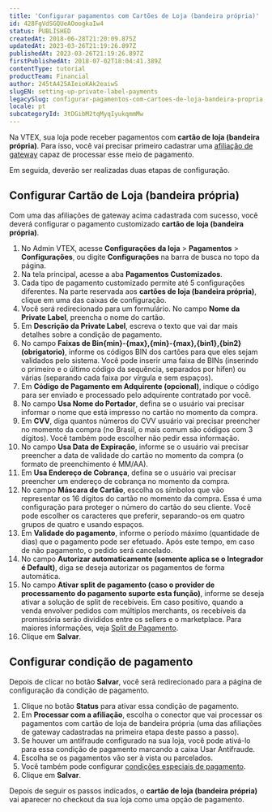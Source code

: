 ```yaml
---
title: 'Configurar pagamentos com Cartões de Loja (bandeira própria)'
id: 428FgVdSGQUeAOoogkaIw4
status: PUBLISHED
createdAt: 2018-06-28T21:20:09.875Z
updatedAt: 2023-03-26T21:19:26.897Z
publishedAt: 2023-03-26T21:19:26.897Z
firstPublishedAt: 2018-07-02T18:04:41.389Z
contentType: tutorial
productTeam: Financial
author: 245tA425AIeioKAk2eaiwS
slugEN: setting-up-private-label-payments
legacySlug: configurar-pagamentos-com-cartoes-de-loja-bandeira-propria
locale: pt
subcategoryId: 3tDGibM2tqMyqIyukqmmMw
---
```


Na VTEX, sua loja pode receber pagamentos com __cartão de loja (bandeira própria)__. Para isso, você vai precisar primeiro cadastrar uma [afiliação de gateway](/pt/tutorial/afiliacoes-de-gateway--tutorials_444#) capaz de processar esse meio de pagamento. 

Em seguida, deverão ser realizadas duas etapas de configuração. 

## Configurar Cartão de Loja (bandeira própria)
Com uma das afiliações de gateway acima cadastrada com sucesso, você deverá configurar o pagamento customizado __cartão de loja (bandeira própria)__.

1. No Admin VTEX, acesse **Configurações da loja** > **Pagamentos** > **Configurações**, ou digite **Configurações** na barra de busca no topo da página.
2. Na tela principal, acesse a aba __Pagamentos Customizados__.
3. Cada tipo de pagamento customizado permite até 5 configurações diferentes. Na parte reservada aos __cartões de loja (bandeira própria)__, clique em uma das caixas de configuração.
4. Você será redirecionado para um formulário. No campo __Nome da Private Label__, preencha o nome do cartão.
5. Em __Descrição da Private Label__, escreva o texto que vai dar mais detalhes sobre a condição de pagamento.
6. No campo __Faixas de Bin{min}-{max},{min}-{max},{bin1},{bin2} (obrigatorio)__, informe os códigos BIN dos cartões para que eles sejam validados pelo sistema. Você pode inserir uma faixa de BINs (inserindo o primeiro e o último código da sequência, separados por hífen) ou várias (separando cada faixa por vírgula e sem espaços).
7. Em __Código de Pagamento em Adquirente (opcional)__, indique o código para ser enviado e processado pelo adquirente contratado por você.
8. No campo __Usa Nome do Portador__, defina se o usuário vai precisar informar o nome que está impresso no cartão no momento da compra.
9. Em __CVV__, diga quantos números do CVV usuário vai precisar preencher no momento da compra (no Brasil, o mais comum são códigos com 3 dígitos). Você também pode escolher não pedir essa informação.
10. No campo __Usa Data de Expiração__, informe se o usuário vai precisar preencher a data de validade do cartão no momento da compra (o formato de preenchimento é MM/AA).
11. Em __Usa Endereço de Cobrança__, defina se o usuário vai precisar preencher um endereço de cobrança no momento da compra.
12. No campo __Máscara de Cartão__, escolha os símbolos que vão representar os 16 dígitos do cartão no momento da compra. Essa é uma configuração para proteger o número do cartão do seu cliente. Você pode escolher os caracteres que preferir, separando-os em quatro grupos de quatro e usando espaços.
13. Em __Validade do pagamento__, informe o período máximo (quantidade de dias) que o pagamento pode ser efetuado. Após este tempo, em caso de não pagamento, o pedido será cancelado.
14. No campo __Autorizar automaticamente (somente aplica se o Integrador é Default)__, diga se deseja autorizar os pagamentos de forma automática.
15. No campo __Ativar split de pagamento (caso o provider de processamento do pagamento suporte esta função)__, informe se deseja ativar a solução de split de recebíveis. Em caso positivo, quando a venda envolver pedidos com múltiplos merchants, os recebíveis da promissória serão divididos entre os sellers e o marketplace. Para maiores informações, veja [Split de Pagamento](/pt/tutorial/split-de-pagamento).
16. Clique em __Salvar__.

## Configurar condição de pagamento
Depois de clicar no botão __Salvar__, você será redirecionado para a página de configuração da condição de pagamento.

1. Clique no botão __Status__ para ativar essa condição de pagamento.
2. Em __Processar com a afiliação__, escolha o conector que vai processar os pagamentos com cartão de loja de bandeira própria (uma das afiliações de gateway cadastradas na primeira etapa deste passo a passo).
3. Se houver um antifraude configurado na sua loja, você pode ativá-lo para essa condição de pagamento marcando a caixa Usar Antifraude.
4. Escolha se os pagamentos vão ser à vista ou parcelados.
5. Você também pode configurar [condições especiais de pagamento](/pt/tutorial/condicoes-especiais).
5. Clique em __Salvar__.

Depois de seguir os passos indicados, o __cartão de loja (bandeira própria)__ vai aparecer no checkout da sua loja como uma opção de pagamento.

